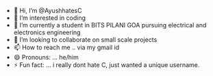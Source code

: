 - 👋 Hi, I’m @AyushhatesC
- 👀 I’m interested in coding
- 🌱 I’m currently a student in BITS PILANI GOA pursuing electrical and electronics engineering
- 💞️ I’m looking to collaborate on small scale projects 
- 📫 How to reach me .. via my gmail id
- 😄 Pronouns: ... he/him
- ⚡ Fun fact: ... i really dont hate C, just wanted a unique username.

<!---
AyushhatesC/AyushhatesC is a ✨ special ✨ repository because its `README.md` (this file) appears on your GitHub profile.
You can click the Preview link to take a look at your changes.
--->

